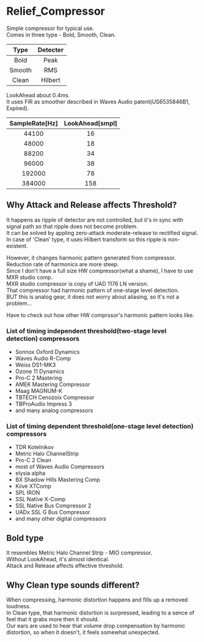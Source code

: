 # Relief_Compressor  

Simple compressor for typical use.  
Comes in three type - Bold, Smooth, Clean.  

|  Type  | Detecter |
|:------:|:--------:|
|  Bold  |   Peak   |
| Smooth |    RMS   |
|  Clean |  Hilbert |

LookAhead about 0.4ms.  
It uses FIR as smoother described in Waves Audio patent(US6535846B1, Expired).  

| SampleRate[Hz] | LookAhead[smpl] |
|:--------------:|:---------------:|
|      44100     |        16       |
|      48000     |        18       |
|      88200     |        34       |
|      96000     |        38       |
|     192000     |        78       |
|     384000     |       158       |

## Why Attack and Release affects Threshold?  

It happens as ripple of detector are not controlled, but it's in sync with signal path so that ripple does not become problem.  
It can be solved by appling zero-attack moderate-release to rectified signal.  
In case of 'Clean' type, it uses Hilbert transform so this ripple is non-existent.  

However, it changes harmonic pattern generated from compressor.  
Reduction rate of harmonics are more steep.  
Since I don't have a full size HW compressor(what a shame), I have to use MXR studio comp.  
MXR studio compressor is copy of UAD 1176 LN version.  
That compressor had harmonic pattern of one-stage level detection.  
BUT this is analog gear, it does not worry about aliasing, so it's not a problem...  

Have to check out how other HW comprssor's harmonic pattern looks like.  

### List of timing independent threshold(two-stage level detection) compressors  

- Sonnox Oxford Dynamics
- Waves Audio R-Comp
- Weiss DS1-MK3
- Ozone 11 Dynamics
- Pro-C 2 Mastering
- AMEK Mastering Compressor
- Maag MAGNUM-K
- TBTECH Cenozoix Compressor
- TBProAudio Impress 3
- and many analog compressors

### List of timing dependent threshold(one-stage level detection) compressors  

- TDR Kotelnikov
- Metric Halo ChannelStrip
- Pro-C 2 Clean
- most of Waves Audio Compressors
- elysia alpha
- BX Shadow Hills Mastering Comp
- Kiive XTComp
- SPL IRON
- SSL Native X-Comp
- SSL Native Bus Compressor 2
- UADx SSL G Bus Compressor
- and many other digital compressors

## Bold type  

It resembles Metric Halo Channel Strip - MIO compressor.  
Without LookAhead, it's almost identical.  
Attack and Release affects effective threshold.  

## Why Clean type sounds different?  

When compressing, harmonic distortion happens and fills up a removed loudness.  
In Clean type, that harmonic distortion is surpressed, leading to a sence of feel that it grabs more then it should.  
Our ears are used to hear that volume drop compensation by harmonic distortion, so when it doesn't, it feels somewhat unexpected.  
